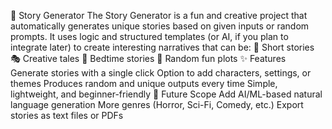 📖 Story Generator
The Story Generator is a fun and creative project that automatically generates unique stories based on given inputs or random prompts.
It uses logic and structured templates (or AI, if you plan to integrate later) to create interesting narratives that can be:
📝 Short stories
🎭 Creative tales
👶 Bedtime stories
🤖 Random fun plots
✨ Features
Generate stories with a single click
Option to add characters, settings, or themes
Produces random and unique outputs every time
Simple, lightweight, and beginner-friendly
🚀 Future Scope
Add AI/ML-based natural language generation
More genres (Horror, Sci-Fi, Comedy, etc.)
Export stories as text files or PDFs
